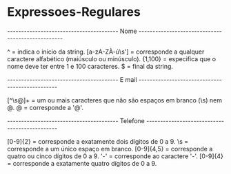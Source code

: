 # Expressoes-Regulares


---------------------------------------- Nome --------------------------------------------------

^ = indica o início da string.
[a-zA-ZÀ-ú\s'] = corresponde a qualquer caractere alfabético (maiúsculo ou minúsculo).
{1,100} = especifica que o nome deve ter entre 1 e 100 caracteres.
$ = final da string.

---------------------------------------- E mail ------------------------------------------------

[^\s@]+ = um ou mais caracteres que não são espaços em branco (\s) nem @.
@ = corresponde a '@'.

---------------------------------------- Telefone ----------------------------------------------

[0-9]{2} = corresponde a exatamente dois dígitos de 0 a 9.
\s = corresponde a um único espaço em branco.
[0-9]{4,5} = corresponde a quatro ou cinco dígitos de 0 a 9.
'-'  = corresponde ao caractere '-'.
[0-9]{4} = corresponde a exatamente quatro dígitos de 0 a 9.
